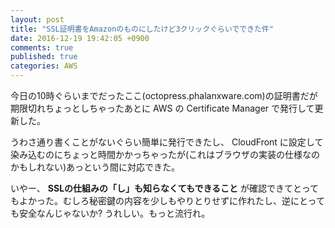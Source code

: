```yaml
---
layout: post
title: "SSL証明書をAmazonのものにしたけど3クリックぐらいでできた件"
date: 2016-12-19 19:42:05 +0900
comments: true
published: true
categories: AWS
---
```


今日の10時ぐらいまでだったここ(octopress.phalanxware.com)の証明書だが期限切れちょっとしちゃったあとに AWS の Certificate Manager で発行して更新した。

うわさ通り書くことがないぐらい簡単に発行できたし、 CloudFront に設定して染み込むのにちょっと時間かかっちゃったが(これはブラウザの実装の仕様なのかもしれない)あっという間に対応できた。

いやー、 **SSLの仕組みの「し」も知らなくてもできること** が確認できてとってもよかった。むしろ秘密鍵の内容を少しもやりとりせずに作れたし、逆にとっても安全なんじゃないか? うれしい。もっと流行れ。
